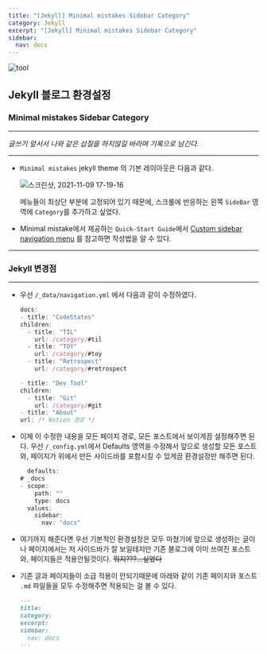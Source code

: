```yaml
---
title: "[Jekyll] Minimal mistakes Sidebar Category"
category: Jekyll
excerpt: "[Jekyll] Minimal mistakes Sidebar Category"
sidebar:
  nav: docs
---
```


![tool](https://user-images.githubusercontent.com/83164003/140798334-e59d59e0-7a88-4007-bd04-28f832401caf.jpeg)

## Jekyll 블로그 환경설정

### Minimal mistakes Sidebar Category
---

*글쓰기 앞서서 나와 같은 삽질을 하지않길 바라며 기록으로 남긴다.*

---

- `Minimal mistakes` jekyll theme 의 기본 레이아웃은 다음과 같다.
  
	![스크린샷, 2021-11-09 17-19-16](https://user-images.githubusercontent.com/83164003/140887629-62a53fc8-a2e1-42c7-93a9-251cca254f5a.png)

  메뉴들이 최상단 부분에 고정되어 있기 때문에, 스크롤에 반응하는 왼쪽 `SideBar` 영역에 `Category`를 추가하고 싶었다. 

- Minimal mistake에서 제공하는 `Quick-Start Guide`에서 <a href="https://mmistakes.github.io/minimal-mistakes/docs/layouts/#custom-sidebar-navigation-menu" target="_blank">Custom sidebar navigation menu</a> 를 참고하면 작성법을 알 수 있다.

---
### Jekyll 변경점

---

- 우선 `/_data/navigation.yml` 에서 다음과 같이 수정하였다.
	
	```js
	docs:
  - title: "CodeStates"
    children:
      - title: "TIL"
        url: /category/#til
      - title: "TOY"
        url: /category/#toy
      - title: "Retrospect"
        url: /category/#retrospect

  - title: "Dev Tool"
    children:
      - title: "Git"
        url: /category/#git
  - title: "About"
    url: /* Notion 경로 */
	```

- 이제 이 수정한 내용을 모든 페이지 경로, 모든 포스트에서 보이게끔 설정해주면 된다. 우선 `/_config.yml`에서 Defaults 영역을 수정해서 앞으로 생성할 모든 포스트와, 페이지가 위에서 만든 사이드바를 포함시킬 수 있게끔 환경설정만 해주면 된다.

  ```js
	defaults:
  # _docs
  - scope:
      path: ""
      type: docs
    values:
      sidebar:
        nav: "docs"
	```

- 여기까지 해준다면 우선 기본적인 환경설정은 모두 마쳤기에 앞으로 생성하는 글이나 페이지에서는 저 사이드바가 잘 보일테지만 기존 블로그에 이미 쓰여진 포스트와, 페이지들은 적용안될것이다. ~~뭐지???...싶었다~~

- 기존 글과 페이지들이 소급 적용이 안되기때문에 아래와 같이 기존 페이지와 포스트 `.md` 파일들을 모두 수정해주면 적용되는 걸 볼 수 있다.

  ```md
  ---
  title: 
  category: 
  excerpt: 
  sidebar:
    nav: docs
  ---
	```
